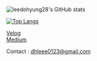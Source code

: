 ![leedohyung28's GitHub stats](https://github-readme-stats.vercel.app/api?username=leedohyung28&show_icons=true&theme=graywhite)

[![Top Langs](https://github-readme-stats.vercel.app/api/top-langs/?username=leedohyung28&layout=donut-vertical)](https://github.com/anuraghazra/github-readme-stats)

[Velog](https://velog.io/@leedohyung28)<br>
[Medium](https://medium.com/@dhleee0123)

Contact : dhleee0123@gmail.com
